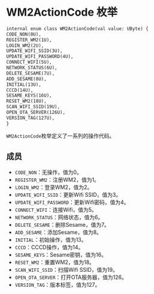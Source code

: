 
# WM2ActionCode 枚举
```svg
internal enum class WM2ActionCode(val value: UByte) {
CODE_NON(0U),
REGISTER_WM2(1U),
LOGIN_WM2(2U),
UPDATE_WIFI_SSID(3U),
UPDATE_WIFI_PASSWORD(4U),
CONNECT_WIFI(5U),
NETWORK_STATUS(6U),
DELETE_SESAME(7U),
ADD_SESAME(8U),
INITIAL(13U),
CCCD(14U),
SESAME_KEYS(16U),
RESET_WM2(18U),
SCAN_WIFI_SSID(19U),
OPEN_OTA_SERVER(126U),
VERSION_TAG(127U),
}

```
`WM2ActionCode`枚举定义了一系列的操作代码。

## 成员

- `CODE_NON`：无操作，值为0。
- `REGISTER_WM2`：注册WM2，值为1。
- `LOGIN_WM2`：登录WM2，值为2。
- `UPDATE_WIFI_SSID`：更新Wifi SSID，值为3。
- `UPDATE_WIFI_PASSWORD`：更新Wifi密码，值为4。
- `CONNECT_WIFI`：连接Wifi，值为5。
- `NETWORK_STATUS`：网络状态，值为6。
- `DELETE_SESAME`：删除Sesame，值为7。
- `ADD_SESAME`：添加Sesame，值为8。
- `INITIAL`：初始操作，值为13。
- `CCCD`：CCCD操作，值为14。
- `SESAME_KEYS`：Sesame密钥，值为16。
- `RESET_WM2`：重置WM2，值为18。
- `SCAN_WIFI_SSID`：扫描Wifi SSID，值为19。
- `OPEN_OTA_SERVER`：打开OTA服务器，值为126。
- `VERSION_TAG`：版本标签，值为127。
